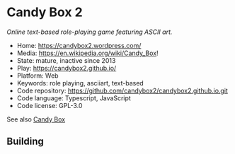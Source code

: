 # Candy Box 2

_Online text-based role-playing game featuring ASCII art._

- Home: https://candybox2.wordpress.com/
- Media: https://en.wikipedia.org/wiki/Candy_Box!
- State: mature, inactive since 2013
- Play: https://candybox2.github.io/
- Platform: Web
- Keywords: role playing, asciiart, text-based
- Code repository: https://github.com/candybox2/candybox2.github.io.git
- Code language: Typescript, JavaScript
- Code license: GPL-3.0

See also [Candy Box](https://github.com/candybox2/candybox)

## Building

